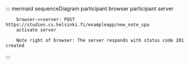 ::: mermaid
    sequenceDiagram
        participant browser
        participant server

        browser->>server: POST https://studies.cs.helsinki.fi/exampleapp/new_note_spa
        activate server

        Note right of browser: The server responds with status code 201 created
:::
